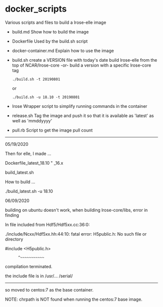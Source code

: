 # docker_scripts
Various scripts and files to build a lrose-elle image

  * build.md
  		Show how to build the image
  * Dockerfile
      Used by the build.sh script
  * docker-container.md
  		Explain how to use the image
  * build.sh
      create a VERSION file with today's date
      build lrose-elle from the top of NCAR/lrose-core
      -or- 
      build a version with a specific lrose-core tag
      ```
      ./build.sh -t 20190801
      ```
      or
      ```
      ./build.sh -u 18.10 -t 20190801
      ```

  * lrose
  		Wrapper script to simplify running commands in the container
  * release.sh
      Tag the image and push it so that it is available as 'latest' as well as 'mmddyyyy'
  * pull.rb
      Script to get the image pull count

--------

05/19/2020

Then for elle,
I made ...

Dockerfile_latest_18.10
     "           _16.x

build_latest.sh

How to build ...

./build_latest.sh -u 18.10

06/09/2020

building on ubuntu doesn't work, when building lrose-core/libs,
error in finding 

In file included from Hdf5/Hdf5xx.cc:36:0:

./include/Ncxx/Hdf5xx.hh:44:10: fatal error: H5public.h: No such file or directory

 #include <H5public.h>

          ^~~~~~~~~~~~

compilation terminated.

the include file is in 
/usr/... /serial/


---- 

so moved to centos:7 as the base container.

NOTE: chrpath is NOT found when running the centos:7 base image.
